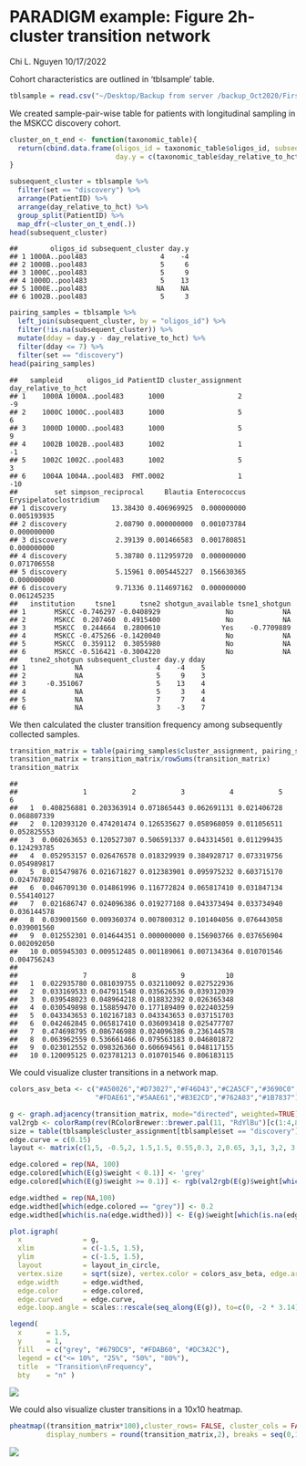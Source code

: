 PARADIGM example: Figure 2h- cluster transition network
================
Chi L. Nguyen
10/17/2022

Cohort characteristics are outlined in ‘tblsample’ table.

``` r
tblsample = read.csv("~/Desktop/Backup from server /backup_Oct2020/First rotation - VDB/Data - ASV/Sept7_rebuttal/deposited dataset/tblsample_cohort_master_table_deid_MSKCC_9674_Duke_500_101222.csv")
```

We created sample-pair-wise table for patients with longitudinal
sampling in the MSKCC discovery cohort.

``` r
cluster_on_t_end <- function(taxonomic_table){
  return(cbind.data.frame(oligos_id = taxonomic_table$oligos_id, subsequent_cluster = c(taxonomic_table$cluster_assignment[-1],NA), 
                          day.y = c(taxonomic_table$day_relative_to_hct[-1],NA)) )
}

subsequent_cluster = tblsample %>%
  filter(set == "discovery") %>% 
  arrange(PatientID) %>% 
  arrange(day_relative_to_hct) %>% 
  group_split(PatientID) %>%
  map_dfr(~cluster_on_t_end(.))
head(subsequent_cluster)
```

    ##        oligos_id subsequent_cluster day.y
    ## 1 1000A..pool483                  4    -4
    ## 2 1000B..pool483                  5     6
    ## 3 1000C..pool483                  5     9
    ## 4 1000D..pool483                  5    13
    ## 5 1000E..pool483                 NA    NA
    ## 6 1002B..pool483                  5     3

``` r
pairing_samples = tblsample %>% 
  left_join(subsequent_cluster, by = "oligos_id") %>% 
  filter(!is.na(subsequent_cluster)) %>% 
  mutate(dday = day.y - day_relative_to_hct) %>% 
  filter(dday <= 7) %>% 
  filter(set == "discovery")
head(pairing_samples)
```

    ##   sampleid      oligos_id PatientID cluster_assignment day_relative_to_hct
    ## 1    1000A 1000A..pool483      1000                  2                  -9
    ## 2    1000C 1000C..pool483      1000                  5                   6
    ## 3    1000D 1000D..pool483      1000                  5                   9
    ## 4    1002B 1002B..pool483      1002                  1                  -1
    ## 5    1002C 1002C..pool483      1002                  5                   3
    ## 6    1004A 1004A..pool483  FMT.0002                  1                 -10
    ##         set simpson_reciprocal     Blautia Enterococcus Erysipelatoclostridium
    ## 1 discovery           13.38430 0.406969925  0.000000000            0.005193935
    ## 2 discovery            2.08790 0.000000000  0.001073784            0.000000000
    ## 3 discovery            2.39139 0.001466583  0.001780851            0.000000000
    ## 4 discovery            5.38780 0.112959720  0.000000000            0.071706558
    ## 5 discovery            5.15961 0.005445227  0.156630365            0.000000000
    ## 6 discovery            9.71336 0.114697162  0.000000000            0.061245235
    ##   institution     tsne1      tsne2 shotgun_available tsne1_shotgun
    ## 1       MSKCC -0.746297 -0.0408929                No            NA
    ## 2       MSKCC  0.207460  0.4915400                No            NA
    ## 3       MSKCC  0.244664  0.2800610               Yes    -0.7709889
    ## 4       MSKCC -0.475266 -0.1420040                No            NA
    ## 5       MSKCC  0.359112  0.3055980                No            NA
    ## 6       MSKCC -0.516421 -0.3004220                No            NA
    ##   tsne2_shotgun subsequent_cluster day.y dday
    ## 1            NA                  4    -4    5
    ## 2            NA                  5     9    3
    ## 3     -0.351067                  5    13    4
    ## 4            NA                  5     3    4
    ## 5            NA                  7     7    4
    ## 6            NA                  3    -3    7

We then calculated the cluster transition frequency among subsequently
collected samples.

``` r
transition_matrix = table(pairing_samples$cluster_assignment, pairing_samples$subsequent_cluster)
transition_matrix = transition_matrix/rowSums(transition_matrix)
transition_matrix
```

    ##     
    ##                1           2           3           4           5           6
    ##   1  0.408256881 0.203363914 0.071865443 0.062691131 0.021406728 0.068807339
    ##   2  0.120393120 0.474201474 0.126535627 0.058968059 0.011056511 0.052825553
    ##   3  0.060263653 0.120527307 0.506591337 0.043314501 0.011299435 0.124293785
    ##   4  0.052953157 0.026476578 0.018329939 0.384928717 0.073319756 0.054989817
    ##   5  0.015479876 0.021671827 0.012383901 0.095975232 0.603715170 0.024767802
    ##   6  0.046709130 0.014861996 0.116772824 0.065817410 0.031847134 0.554140127
    ##   7  0.021686747 0.024096386 0.019277108 0.043373494 0.033734940 0.036144578
    ##   8  0.039001560 0.009360374 0.007800312 0.101404056 0.076443058 0.039001560
    ##   9  0.012552301 0.014644351 0.000000000 0.156903766 0.037656904 0.002092050
    ##   10 0.005945303 0.009512485 0.001189061 0.007134364 0.010701546 0.004756243
    ##     
    ##                7           8           9          10
    ##   1  0.022935780 0.081039755 0.032110092 0.027522936
    ##   2  0.033169533 0.047911548 0.035626536 0.039312039
    ##   3  0.039548023 0.048964218 0.018832392 0.026365348
    ##   4  0.030549898 0.158859470 0.177189409 0.022403259
    ##   5  0.043343653 0.102167183 0.043343653 0.037151703
    ##   6  0.042462845 0.065817410 0.036093418 0.025477707
    ##   7  0.474698795 0.086746988 0.024096386 0.236144578
    ##   8  0.063962559 0.536661466 0.079563183 0.046801872
    ##   9  0.023012552 0.098326360 0.606694561 0.048117155
    ##   10 0.120095125 0.023781213 0.010701546 0.806183115

We could visualize cluster transitions in a network map.

``` r
colors_asv_beta <- c("#A50026","#D73027","#F46D43","#C2A5CF","#3690C0",
                     "#FDAE61","#5AAE61","#B3E2CD","#762A83","#1B7837")

g <- graph.adjacency(transition_matrix, mode="directed", weighted=TRUE)
val2rgb <- colorRamp(rev(RColorBrewer::brewer.pal(11, "RdYlBu")[c(1:4,8:10)]), bias = 1)
size = table(tblsample$cluster_assignment[tblsample$set == "discovery"])
edge.curve = c(0.15)
layout <- matrix(c(1,5, -0.5,2, 1.5,1.5, 0.55,0.3, 2,0.65, 3,1, 3,2, 3,3, 6,6, 7,7), nrow=10, ncol=2, byrow=T)

edge.colored = rep(NA, 100)
edge.colored[which(E(g)$weight < 0.1)] <- 'grey'
edge.colored[which(E(g)$weight >= 0.1)] <- rgb(val2rgb(E(g)$weight[which(E(g)$weight >= 0.1)]) / 255)

edge.widthed = rep(NA,100)
edge.widthed[which(edge.colored == "grey")] <- 0.2
edge.widthed[which(is.na(edge.widthed))] <- E(g)$weight[which(is.na(edge.widthed))] * 8

plot.igraph(
  x               = g,
  xlim            = c(-1.5, 1.5),
  ylim            = c(-1.5, 1.5),
  layout          = layout_in_circle,
  vertex.size     = sqrt(size), vertex.color = colors_asv_beta, edge.arrow.size = 0.25,
  edge.width      = edge.widthed,
  edge.color      = edge.colored,
  edge.curved     = edge.curve, 
  edge.loop.angle = scales::rescale(seq_along(E(g)), to=c(0, -2 * 3.14)) )

legend(
  x      = 1.5, 
  y      = 1, 
  fill   = c("grey", "#679DC9", "#FDAB60", "#DC3A2C"), 
  legend = c("<= 10%", "25%", "50%", "80%"), 
  title  = "Transition\nFrequency", 
  bty    = "n" )
```

![](paradigm_example_Fig2h_files/figure-gfm/unnamed-chunk-4-1.png)<!-- -->

We could also visualize cluster transitions in a 10x10 heatmap.

``` r
pheatmap((transition_matrix*100),cluster_rows= FALSE, cluster_cols = FALSE,
         display_numbers = round(transition_matrix,2), breaks = seq(0,100,by=1))
```

![](paradigm_example_Fig2h_files/figure-gfm/unnamed-chunk-5-1.png)<!-- -->
